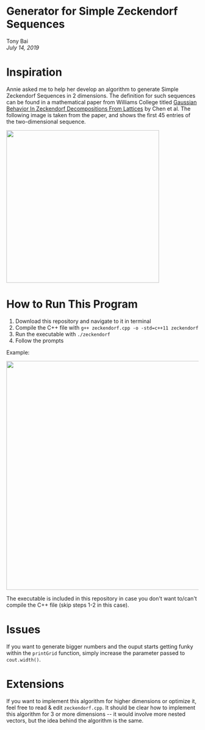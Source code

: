 # Generator for Simple Zeckendorf Sequences
<p>
Tony Bai </br>
<i>July 14, 2019</i>
</p>

# Inspiration
Annie asked me to help her develop an algorithm to generate Simple Zeckendorf Sequences in 2 dimensions. The definition for such sequences can be found in a mathematical paper from Williams College titled [Gaussian Behavior In Zeckendorf Decompositions From Lattices](https://web.williams.edu/Mathematics/sjmiller/public_html/math/papers/Zeckendorf2DComboDecompv70.pdf "math paper") by Chen et al. The following image is taken from the paper, and shows the first 45 entries of the two-dimensional sequence.

<img src="https://github.com/tonyb7/zeckendorf-sequences/blob/master/sequence.png?raw=true" width="400">

# How to Run This Program
1. Download this repository and navigate to it in terminal
2. Compile the C++ file with `g++ zeckendorf.cpp -o -std=c++11 zeckendorf`
3. Run the executable with `./zeckendorf`
4. Follow the prompts

Example:

<img src="https://github.com/tonyb7/zeckendorf-sequences/blob/master/terminal_output.png?raw=true" width="600">

The executable is included in this repository in case you don't want to/can't compile the C++ file (skip steps 1-2 in this case).

# Issues
If you want to generate bigger numbers and the ouput starts getting funky within the `printGrid` function, simply increase the parameter passed to `cout.width()`.

# Extensions
If you want to implement this algorithm for higher dimensions or optimize it, feel free to read & edit `zeckendorf.cpp`. It should be clear how to implement this algorithm for 3 or more dimensions -- it would involve more nested vectors, but the idea behind the algorithm is the same.
